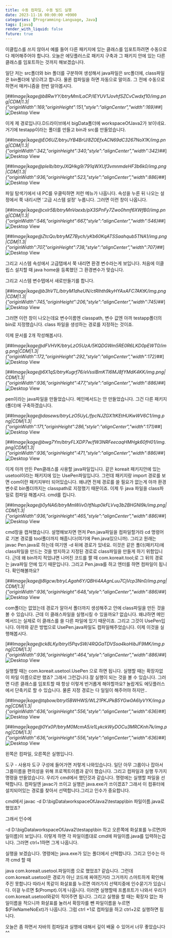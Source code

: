 ```yaml
---
title: 수동 컴파일, 수동 빌드 실행
date: 2023-11-16 00:00:00 +0900
categories: [Programming-Language, Java]
tags: [java]
render_with_liquid: false
future: true
---
```


이클립스를 쓰지 않아서 예를 들어 다른 패키지에 있는 클래스를 임포트하려면 수동으로 다 제어해주어야 합니다. 오늘은 에딧플러스로 패키지 구축과 그 패키지 안에 있는 다른 클래스를 임포트하는 것까지 해보겠습니다.

일단 저는 src폴더와 bin 폴더를 구분하여 생성해서 java파일은 src폴더에, class파일은 bin폴더에 넣으려고 합니다. 물론 컴파일을 하면 자동으로 말이죠. 그 전에 수동으로 하면서 매커니즘을 한번 알아봅시다.

[##_Image|kage@b8RwYY/btryMmILaCP/IEYUV1JovhfSZCvCwdxf10/img.png|CDM|1.3|{"originWidth":169,"originHeight":151,"style":"alignCenter","width":169}_##]
![Desktop View](/assets/img/Programming-Language/Java/Compile-Build/1.png)

이게 제 경로입니다.D드라이브에서 bigData폴더에 workspaceOfJava2가 보이네요. 거기에 testapp이라는 폴더를 만들고 bin과 src를 만들었습니다.

[##_Image|kage@EO6UZ/btryJYB4BrU/8ZOEfxACN69dC3267NoX1K/img.png|CDM|1.3|{"originWidth":342,"originHeight":340,"style":"alignCenter","width":342}_##]
![Desktop View](/assets/img/Programming-Language/Java/Compile-Build/2.png)

[##_Image|kage@pIeIb/btryJXQHkg9/791qWXUf3vmnmdeHF3b6k0/img.png|CDM|1.3|{"originWidth":936,"originHeight":523,"style":"alignCenter","width":886}_##]
![Desktop View](/assets/img/Programming-Language/Java/Compile-Build/3.png)

파일 탐색기에서 내 PC를 우클릭하면 저런 메뉴가 나옵니다. 속성을 누른 뒤 나오는 설정에서 쭉 내리시면 '고급 시스템 설정' 누릅니다. 그러면 이런 창이 나옵니다.

[##_Image|kage@cxlr5B/btryMnVaexb/pX3SPnFy7Zwo0hmf6XWfB0/img.png|CDM|1.3|{"originWidth":546,"originHeight":667,"style":"alignCenter","width":546}_##]
![Desktop View](/assets/img/Programming-Language/Java/Compile-Build/4.png)

[##_Image|kage@ZtcQo/btryMZ7Bych/yKb60KqATSSaahqub5TNA1/img.png|CDM|1.3|{"originWidth":707,"originHeight":738,"style":"alignCenter","width":707}_##]
![Desktop View](/assets/img/Programming-Language/Java/Compile-Build/5.png)

그리고 시스템 속성에서 고급탭에서 쭉 내리면 환경 변수라는게 보입니다. 처음에 이클립스 설치할 때 java home을 등록했던 그 환경변수가 맞습니다.

그리고 시스템 변수탭에서 새로만들기를 합니다.

[##_Image|kage@b3hVTL/btryM1dheUN/ctRlhth9kyHYAxAFC7AKtK/img.png|CDM|1.3|{"originWidth":745,"originHeight":206,"style":"alignCenter","width":745}_##]
![Desktop View](/assets/img/Programming-Language/Java/Compile-Build/6.png)

그러면 이런 창이 나오는데요 변수이름엔 classpath, 변수 값엔 아까 testapp폴더의 bin로 지정했습니다. class 파일을 생성하는 경로를 지정하는 것이죠.

이제 문서를 2개 작성해봅시다.

[##_Image|kage@dFVHVK/btryLzO5UzA/5KQDGWm5RE0R6LKD0pEWT0/img.png|CDM|1.3|{"originWidth":172,"originHeight":292,"style":"alignCenter","width":172}_##]
![Desktop View](/assets/img/Programming-Language/Java/Compile-Build/7.png)

[##_Image|kage@6X1qS/btryKugrf76/eVssIBmKTl6MJ8fYMdK4KK/img.png|CDM|1.3|{"originWidth":936,"originHeight":477,"style":"alignCenter","width":886}_##]
![Desktop View](/assets/img/Programming-Language/Java/Compile-Build/8.png)

pen이라는 java파일을 만들었습니다. 메인메서드는 안 만들었습니다. 그건 다른 패키지(폴더)에 구축하겠습니다.

[##_Image|kage@dasews/btryLzO5UyL/fpcNJZGX1tKEtHUKwWV6C1/img.png|CDM|1.3|{"originWidth":171,"originHeight":286,"style":"alignCenter","width":171}_##]
![Desktop View](/assets/img/Programming-Language/Java/Compile-Build/9.png)

[##_Image|kage@bwg7Ym/btryFLXDP7w/fW3NRFeecaqHMHgk60fH01/img.png|CDM|1.3|{"originWidth":936,"originHeight":471,"style":"alignCenter","width":886}_##]
![Desktop View](/assets/img/Programming-Language/Java/Compile-Build/10.png)

이게 아까 만든 Pen클래스를 사용할 java파일입니다. 같은 koreait 패키지안에 있는 usetool이라는 패키지에 있는 UsePen파일입니다. 그런데 패키지랑 import 경로를 보면 com이란 패키지부터 되어있습니다. 왜냐면 전체 경로를 쓸 필요가 없는게 아까 환경 변수로 bin폴더까지는 classpath로 지정했기 때문이죠. 이제 두 java 파일을 class파일로 컴파일 해봅시다. cmd를 킵니다.

[##_Image|kage@0yNA6/btryMmWiiv0/tfNup0kFLVvq3b2BHGNl9k/img.png|CDM|1.3|{"originWidth":936,"originHeight":465,"style":"alignCenter","width":886}_##]
![Desktop View](/assets/img/Programming-Language/Java/Compile-Build/11.png)

cmd창을 캡쳐했습니다. 설명해보자면 먼저 Pen.java파일을 컴파일할거라 cd 명령어로 기본 경로를 tool폴더까지 해줍니다(여기에 Pen.java있으니까). 그리고 원래는 javac Pen.java로 하는데 여기엔 -d 뒤에 경로가 있네요. 이것은 같은 폴더(패키지)에 class파일을 만드는 것을 방지하고 지정된 경로로 class파일을 만들게 하기 위함입니다. 근데 왜 bin까지 적었냐면 나머진 코드를 짤 때 com.koreait.tool;로 그 뒤의 경로는 java파일 안에 있기 때문입니다. 그리고 Pen.java를 하고 엔터를 하면 컴파일이 됩니다. 확인해볼까요?

[##_Image|kage@8Igcw/btryLAgah6Y/QBHi4AAgnLuu7CjVcp3Nn0/img.png|CDM|1.3|{"originWidth":936,"originHeight":648,"style":"alignCenter","width":886}_##]
![Desktop View](/assets/img/Programming-Language/Java/Compile-Build/12.png)

com폴더는 없었는데 경로가 알아서 폴더까지 생성해주고 안에 class파일을 만든 것을 볼 수 있습니다. 근데 이 클래스파일을 실행시킬 수 있을까요? 없습니다. 왜냐하면 메인메서드는 실제로 이 클래스를 쓸 다른 파일에 있기 때문이죠. 그리고 그것이 UsePen입니다. 아까와 같은 방법으로 UsePen.java파일도 컴파일해주었습니다. 이제 이것을 실행해봅시다.

[##_Image|kage@ck8LKy/btryI5PqvSW/4RQGaTDVSsa4koHibJF9MK/img.png|CDM|1.3|{"originWidth":936,"originHeight":464,"style":"alignCenter","width":886}_##]
![Desktop View](/assets/img/Programming-Language/Java/Compile-Build/13.png)

실행할 때는 com.koreait.usetool.UsePen 으로 하면 됩니다. 실행할 때는 확장자없이 파일 이름으로만 했죠? 그래서 그런겁니다.잘 실행이 되는 것을 볼 수 있습니다. 그러면 다른 클래스를 임포트할 때 항상 이렇게 번거롭게 해야할까요? 놀랍게도 에딧플러스에서 단축키로 할 수 있습니다. 물론 지정 경로는 다 일일이 해주어야 하지만..

[##_Image|kage@tqbow/btryI5BWHWS/WL21PKJPkB5YGw0A6IyVYK/img.png|CDM|1.3|{"originWidth":636,"originHeight":556,"style":"alignCenter","width":636}_##]
![Desktop View](/assets/img/Programming-Language/Java/Compile-Build/14.png)

[##_Image|kage@0Yx0P/btryM0McmA5/e1LykckWyDOCu3MRCKnh7k/img.png|CDM|1.3|{"originWidth":636,"originHeight":556,"style":"alignCenter","width":636}_##]
![Desktop View](/assets/img/Programming-Language/Java/Compile-Build/15.png)

왼쪽은 컴파일, 오른쪽은 실행입니다.

도구 - 사용자 도구 구성에 들어가면 저렇게 나와있습니다. 일단 아무 그룹이나 잡아서 그룹이름을 편의성을 위해 프로젝트이름과 같이 했습니다. 그리고 컴파일과 실행 두가지 명령을 만들었습니다. 우리가 cmd에서 했던것과 같습니다. 명령에는 실행할 파일을 선택합니다. 컴파일엔 javac가 쓰이고 실행은 java.exe가 쓰이겠죠? 그래서 이 컴퓨터에 설치되어있는 경로를 찾아서 선택합니다.그리고 인수가 중요합니다.

cmd에서 javac -d D:\\bigData\\workspaceOfJava2\\testapp\\bin 파일이름.java로 했었죠?

그래서 인수에

\-d D:\\bigData\\workspaceOfJava2\\testapp\\bin 하고 오른쪽에 화살표를 누르면(파일이름)이 보입니다. 이렇게 하면 각 파일이름대로 cmd에 파일이름.java를 입력하는겁니다. 그러면 ctrl+1하면 그게 나옵니다.

실행을 보겠습니다. 명령에는 java.exe가 있는 폴더에서 선택합니다. 그리고 인수는 아까 cmd 할 때

java com.koreait.usetool.파일이름 으로 했었죠? 같습니다. 그런데 com.koreait.usetool은 경로가 아닌 코드에 짜여진거라 그거까지 스마트하게 확인해주진 못합니다 따라서 똑같이 화살표를 누르면 여러가지 선택지중에 인수묻기가 있습니다. 이걸 누르면 $(Prompt).이게 나옵니다. 이러면 실행할때 프롬프트가 나와서 우리가 com.koreait.usetool와같이 적어주면 됩니다. 그리고 실행을 할 때는 확장자 없는 파일이름을 적으니까 화살표를 눌러서 확장자를 뺀 파일이름을 누르면 $(FileNameNoExt)가 나옵니다. 그럼 ctrl +1로 컴파일을 하고 ctrl+2로 실행하면 됩니다.

오늘은 좀 하면서 자바의 컴파일과 실행에 대해서 깊이 배울 수 있어서 너무 좋았습니다 ^^